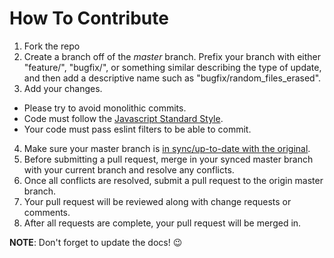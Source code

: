 # How To Contribute

1. Fork the repo
2. Create a branch off of the *master* branch. Prefix your branch with either "feature/", "bugfix/", or something similar describing the type of update, and then add a descriptive name such as "bugfix/random\_files_erased".
3. Add your changes.
  * Please try to avoid monolithic commits. 
  * Code must follow the [Javascript Standard Style](https://standardjs.com/).
  * Your code must pass eslint filters to be able to commit.
4. Make sure your master branch is [in sync/up-to-date with the original](https://help.github.com/articles/syncing-a-fork/).
5. Before submitting a pull request, merge in your synced master branch with your current branch and resolve any conflicts.
6. Once all conflicts are resolved, submit a pull request to the origin master branch.
7. Your pull request will be reviewed along with change requests or comments.
8. After all requests are complete, your pull request will be merged in.

**NOTE**: Don't forget to update the docs! 😉
